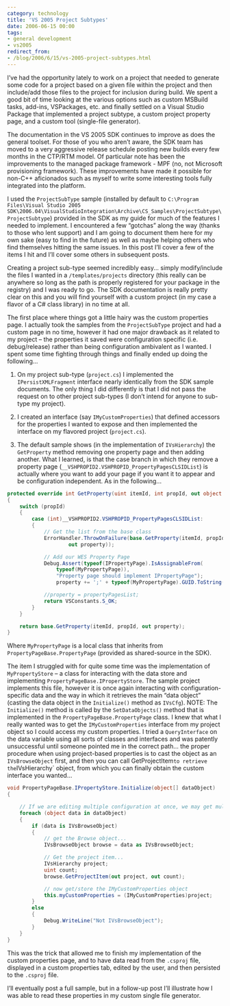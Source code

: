 ```yaml
---
category: technology
title: 'VS 2005 Project Subtypes'
date: 2006-06-15 00:00
tags:
- general development
- vs2005
redirect_from:
- /blog/2006/6/15/vs-2005-project-subtypes.html
---
```

I’ve had the opportunity lately to work on a project that needed to generate some code for a project based on a given file within the project and then include/add those files to the project for inclusion during build. We spent a good bit of time looking at the various options such as custom MSBuild tasks, add-ins, VSPackages, etc. and finally settled on a Visual Studio Package that implemented a project subtype, a custom project property page, and a custom tool (single-file generator).

The documentation in the VS 2005 SDK continues to improve as does the general toolset. For those of you who aren’t aware, the SDK team has moved to a very aggressive release schedule posting new builds every few months in the CTP/RTM model. Of particular note has been the improvements to the managed package framework - MPF (no, not Microsoft provisioning framework). These improvements have made it possible for non-C++ aficionados such as myself to write some interesting tools fully integrated into the platform.

I used the `ProjectSubType` sample (installed by default to `C:\Program Files\Visual Studio 2005 SDK\2006.04\VisualStudioIntegration\Archive\CS_Samples\ProjectSubtype\ProjectSubtype`) provided in the SDK as my guide for much of the features I needed to implement. I encountered a few “gotchas” along the way (thanks to those who lent support) and I am going to document them here for my own sake (easy to find in the future) as well as maybe helping others who find themselves hitting the same issues. In this post I’ll cover a few of the items I hit and I’ll cover some others in subsequent posts.

Creating a project sub-type seemed incredibly easy... simply modify/include the files I wanted in a `/templates/projects` directory (this really can be anywhere so long as the path is properly registered for your package in the registry) and I was ready to go. The SDK documentation is really pretty clear on this and you will find yourself with a custom project (in my case a flavor of a C# class library) in no time at all.

The first place where things got a little hairy was the custom properties page. I actually took the samples from the `ProjectSubType` project and had a custom page in no time, however it had one major drawback as it related to my project – the properties it saved were configuration specific (i.e. debug/release) rather than being configuration ambivalent as I wanted. I spent some time fighting through things and finally ended up doing the following...

1. On my project sub-type (`project.cs`) I implemented the `IPersistXMLFragment` interface nearly identically from the SDK sample documents. The only thing I did differently is that I did not pass the request on to other project sub-types (I don’t intend for anyone to sub-type my project).

2. I created an interface (say `IMyCustomProperties`) that defined accessors for the properties I wanted to expose and then implemented the interface on my flavored project (`project.cs`).

3. The default sample shows (in the implementation of `IVsHierarchy`) the `GetProperty` method removing one property page and then adding another. What I learned, is that the case branch in which they remove a property page (`__VSHPROPID2.VSHPROPID_PropertyPagesCLSIDList`) is actually where you want to add your page if you want it to appear and be configuration independent. As in the following...

```c#
protected override int GetProperty(uint itemId, int propId, out object property)
{
    switch (propId)
    {
        case (int)__VSHPROPID2.VSHPROPID_PropertyPagesCLSIDList:
        {
            // Get the list from the base class
            ErrorHandler.ThrowOnFailure(base.GetProperty(itemId, propId,
                    out property));

            // Add our WES Property Page
            Debug.Assert(typeof(IPropertyPage).IsAssignableFrom(
                typeof(MyPropertyPage)),
                "Property page should implement IPropertyPage");
                property += ';' + typeof(MyPropertyPage).GUID.ToString("B");

            //property = propertyPagesList;
            return VSConstants.S_OK;
        }
    }

    return base.GetProperty(itemId, propId, out property);
}
```

Where `MyPropertyPage` is a local class that inherits from `PropertyPageBase.PropertyPage` (provided as shared-source in the SDK).

The item I struggled with for quite some time was the implementation of `MyPropertyStore` – a class for interacting with the data store and implementing `PropertyPageBase.IPropertyStore`. The sample project implements this file, however it is once again interacting with configuration-specific data and the way in which it retrieves the main “data object” (casting the data object in the `Initialize()` method as `IVsCfg`). NOTE: The `Initialize()` method is called by the `SetDataObjects()` method that is implemented in the `PropertyPageBase.PropertyPage` class. I knew that what I really wanted was to get the `IMyCustomProperties` interface from my project object so I could access my custom properties. I tried a `QueryInterface` on the data variable using all sorts of classes and interfaces and was patently unsuccessful until someone pointed me in the correct path... the proper procedure when using project-based properties is to cast the object as an `IVsBrowseObject` first, and then you can call GetProjectItem` to retrieve the `IVsHierarchy` object, from which you can finally obtain the custom interface you wanted…

```c#
void PropertyPageBase.IPropertyStore.Initialize(object[] dataObject)
{

    // If we are editing multiple configuration at once, we may get multiple objects
    foreach (object data in dataObject)
    {
        if (data is IVsBrowseObject)
        {
            // get the Browse object...
            IVsBrowseObject browse = data as IVsBrowseObject;

            // Get the project item...
            IVsHierarchy project;
            uint count;
            browse.GetProjectItem(out project, out count);

            // now get/store the IMyCustomProperties object
            this.myCustomProperties = (IMyCustomProperties)project;
        }
        else
        {
            Debug.WriteLine("Not IVsBrowseObject");
        }
    }
}
```

This was the trick that allowed me to finish my implementation of the custom properties page, and to have data read from the `.csproj` file, displayed in a custom properties tab, edited by the user, and then persisted to the `.csproj` file.

I’ll eventually post a full sample, but in a follow-up post I’ll illustrate how I was able to read these properties in my custom single file generator.
